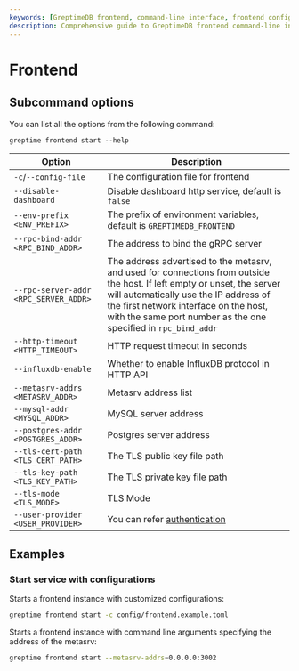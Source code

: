 ```yaml
---
keywords: [GreptimeDB frontend, command-line interface, frontend configuration, frontend startup, frontend options, frontend examples]
description: Comprehensive guide to GreptimeDB frontend command-line interface, including configuration options, startup commands, and practical examples for deploying frontend instances.
---
```


# Frontend

## Subcommand options


You can list all the options from the following command:

```
greptime frontend start --help
```

| Option                                | Description                                                                                                                                                                                                                                                                   |
| ------------------------------------- | ----------------------------------------------------------------------------------------------------------------------------------------------------------------------------------------------------------------------------------------------------------------------------- |
| `-c`/`--config-file`                  | The configuration file for frontend                                                                                                                                                                                                                                           |
| `--disable-dashboard`                 | Disable dashboard http service, default is `false`                                                                                                                                                                                                                            |
| `--env-prefix <ENV_PREFIX>`           | The prefix of environment variables, default is `GREPTIMEDB_FRONTEND`                                                                                                                                                                                                         |
| `--rpc-bind-addr <RPC_BIND_ADDR>`     | The address to bind the gRPC server                                                                                                                                                                                                                                           |
| `--rpc-server-addr <RPC_SERVER_ADDR>` | The address advertised to the metasrv, and used for connections from outside the host. If left empty or unset, the server will automatically use the IP address of the first network interface on the host, with the same port number as the one specified in `rpc_bind_addr` |
| `--http-timeout <HTTP_TIMEOUT>`       | HTTP request timeout in seconds                                                                                                                                                                                                                                               |
| `--influxdb-enable`                   | Whether to enable InfluxDB protocol in HTTP API                                                                                                                                                                                                                               |
| `--metasrv-addrs <METASRV_ADDR>`      | Metasrv address list                                                                                                                                                                                                                                                          |
| `--mysql-addr <MYSQL_ADDR>`           | MySQL server address                                                                                                                                                                                                                                                          |
| `--postgres-addr <POSTGRES_ADDR>`     | Postgres server address                                                                                                                                                                                                                                                       |
| `--tls-cert-path <TLS_CERT_PATH>`     | The TLS public key file path                                                                                                                                                                                                                                                  |
| `--tls-key-path <TLS_KEY_PATH>`       | The TLS private key file path                                                                                                                                                                                                                                                 |
| `--tls-mode <TLS_MODE>`               | TLS Mode                                                                                                                                                                                                                                                                      |
| `--user-provider <USER_PROVIDER>`     | You can refer [authentication](/user-guide/deployments-administration/authentication/overview.md)                                                                                                                                                                             |

## Examples

### Start service with configurations

Starts a frontend instance with customized configurations:

```sh
greptime frontend start -c config/frontend.example.toml
```

Starts a frontend instance with command line arguments specifying the address of the metasrv:

```sh
greptime frontend start --metasrv-addrs=0.0.0.0:3002
```